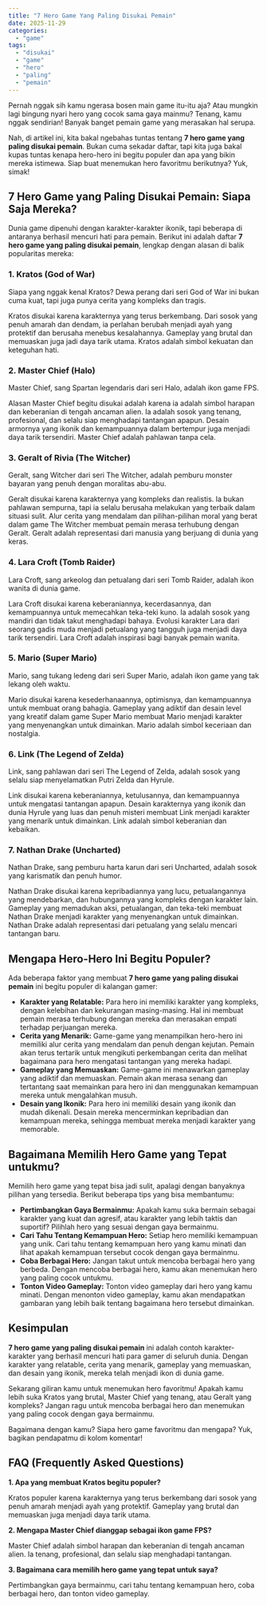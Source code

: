 ```yaml
---
title: "7 Hero Game Yang Paling Disukai Pemain"
date: 2025-11-29
categories: 
  - "game"
tags: 
  - "disukai"
  - "game"
  - "hero"
  - "paling"
  - "pemain"
---
```


Pernah nggak sih kamu ngerasa bosen main game itu-itu aja? Atau mungkin lagi bingung nyari hero yang cocok sama gaya mainmu? Tenang, kamu nggak sendirian! Banyak banget pemain game yang merasakan hal serupa.

Nah, di artikel ini, kita bakal ngebahas tuntas tentang **7 hero game yang paling disukai pemain**. Bukan cuma sekadar daftar, tapi kita juga bakal kupas tuntas kenapa hero-hero ini begitu populer dan apa yang bikin mereka istimewa. Siap buat menemukan hero favoritmu berikutnya? Yuk, simak!

## 7 Hero Game yang Paling Disukai Pemain: Siapa Saja Mereka?

Dunia game dipenuhi dengan karakter-karakter ikonik, tapi beberapa di antaranya berhasil mencuri hati para pemain. Berikut ini adalah daftar **7 hero game yang paling disukai pemain**, lengkap dengan alasan di balik popularitas mereka:

### 1\. Kratos (God of War)

Siapa yang nggak kenal Kratos? Dewa perang dari seri God of War ini bukan cuma kuat, tapi juga punya cerita yang kompleks dan tragis.

Kratos disukai karena karakternya yang terus berkembang. Dari sosok yang penuh amarah dan dendam, ia perlahan berubah menjadi ayah yang protektif dan berusaha menebus kesalahannya. Gameplay yang brutal dan memuaskan juga jadi daya tarik utama. Kratos adalah simbol kekuatan dan keteguhan hati.

### 2\. Master Chief (Halo)

Master Chief, sang Spartan legendaris dari seri Halo, adalah ikon game FPS.

Alasan Master Chief begitu disukai adalah karena ia adalah simbol harapan dan keberanian di tengah ancaman alien. Ia adalah sosok yang tenang, profesional, dan selalu siap menghadapi tantangan apapun. Desain armornya yang ikonik dan kemampuannya dalam bertempur juga menjadi daya tarik tersendiri. Master Chief adalah pahlawan tanpa cela.

### 3\. Geralt of Rivia (The Witcher)

Geralt, sang Witcher dari seri The Witcher, adalah pemburu monster bayaran yang penuh dengan moralitas abu-abu.

Geralt disukai karena karakternya yang kompleks dan realistis. Ia bukan pahlawan sempurna, tapi ia selalu berusaha melakukan yang terbaik dalam situasi sulit. Alur cerita yang mendalam dan pilihan-pilihan moral yang berat dalam game The Witcher membuat pemain merasa terhubung dengan Geralt. Geralt adalah representasi dari manusia yang berjuang di dunia yang keras.

### 4\. Lara Croft (Tomb Raider)

Lara Croft, sang arkeolog dan petualang dari seri Tomb Raider, adalah ikon wanita di dunia game.

Lara Croft disukai karena keberaniannya, kecerdasannya, dan kemampuannya untuk memecahkan teka-teki kuno. Ia adalah sosok yang mandiri dan tidak takut menghadapi bahaya. Evolusi karakter Lara dari seorang gadis muda menjadi petualang yang tangguh juga menjadi daya tarik tersendiri. Lara Croft adalah inspirasi bagi banyak pemain wanita.

### 5\. Mario (Super Mario)

Mario, sang tukang ledeng dari seri Super Mario, adalah ikon game yang tak lekang oleh waktu.

Mario disukai karena kesederhanaannya, optimisnya, dan kemampuannya untuk membuat orang bahagia. Gameplay yang adiktif dan desain level yang kreatif dalam game Super Mario membuat Mario menjadi karakter yang menyenangkan untuk dimainkan. Mario adalah simbol keceriaan dan nostalgia.

### 6\. Link (The Legend of Zelda)

Link, sang pahlawan dari seri The Legend of Zelda, adalah sosok yang selalu siap menyelamatkan Putri Zelda dan Hyrule.

Link disukai karena keberaniannya, ketulusannya, dan kemampuannya untuk mengatasi tantangan apapun. Desain karakternya yang ikonik dan dunia Hyrule yang luas dan penuh misteri membuat Link menjadi karakter yang menarik untuk dimainkan. Link adalah simbol keberanian dan kebaikan.

### 7\. Nathan Drake (Uncharted)

Nathan Drake, sang pemburu harta karun dari seri Uncharted, adalah sosok yang karismatik dan penuh humor.

Nathan Drake disukai karena kepribadiannya yang lucu, petualangannya yang mendebarkan, dan hubungannya yang kompleks dengan karakter lain. Gameplay yang memadukan aksi, petualangan, dan teka-teki membuat Nathan Drake menjadi karakter yang menyenangkan untuk dimainkan. Nathan Drake adalah representasi dari petualang yang selalu mencari tantangan baru.

## Mengapa Hero-Hero Ini Begitu Populer?

Ada beberapa faktor yang membuat **7 hero game yang paling disukai pemain** ini begitu populer di kalangan gamer:

- **Karakter yang Relatable:** Para hero ini memiliki karakter yang kompleks, dengan kelebihan dan kekurangan masing-masing. Hal ini membuat pemain merasa terhubung dengan mereka dan merasakan empati terhadap perjuangan mereka.
- **Cerita yang Menarik:** Game-game yang menampilkan hero-hero ini memiliki alur cerita yang mendalam dan penuh dengan kejutan. Pemain akan terus tertarik untuk mengikuti perkembangan cerita dan melihat bagaimana para hero mengatasi tantangan yang mereka hadapi.
- **Gameplay yang Memuaskan:** Game-game ini menawarkan gameplay yang adiktif dan memuaskan. Pemain akan merasa senang dan tertantang saat memainkan para hero ini dan menggunakan kemampuan mereka untuk mengalahkan musuh.
- **Desain yang Ikonik:** Para hero ini memiliki desain yang ikonik dan mudah dikenali. Desain mereka mencerminkan kepribadian dan kemampuan mereka, sehingga membuat mereka menjadi karakter yang memorable.

## Bagaimana Memilih Hero Game yang Tepat untukmu?

Memilih hero game yang tepat bisa jadi sulit, apalagi dengan banyaknya pilihan yang tersedia. Berikut beberapa tips yang bisa membantumu:

- **Pertimbangkan Gaya Bermainmu:** Apakah kamu suka bermain sebagai karakter yang kuat dan agresif, atau karakter yang lebih taktis dan suportif? Pilihlah hero yang sesuai dengan gaya bermainmu.
- **Cari Tahu Tentang Kemampuan Hero:** Setiap hero memiliki kemampuan yang unik. Cari tahu tentang kemampuan hero yang kamu minati dan lihat apakah kemampuan tersebut cocok dengan gaya bermainmu.
- **Coba Berbagai Hero:** Jangan takut untuk mencoba berbagai hero yang berbeda. Dengan mencoba berbagai hero, kamu akan menemukan hero yang paling cocok untukmu.
- **Tonton Video Gameplay:** Tonton video gameplay dari hero yang kamu minati. Dengan menonton video gameplay, kamu akan mendapatkan gambaran yang lebih baik tentang bagaimana hero tersebut dimainkan.

## Kesimpulan

**7 hero game yang paling disukai pemain** ini adalah contoh karakter-karakter yang berhasil mencuri hati para gamer di seluruh dunia. Dengan karakter yang relatable, cerita yang menarik, gameplay yang memuaskan, dan desain yang ikonik, mereka telah menjadi ikon di dunia game.

Sekarang giliran kamu untuk menemukan hero favoritmu! Apakah kamu lebih suka Kratos yang brutal, Master Chief yang tenang, atau Geralt yang kompleks? Jangan ragu untuk mencoba berbagai hero dan menemukan yang paling cocok dengan gaya bermainmu.

Bagaimana dengan kamu? Siapa hero game favoritmu dan mengapa? Yuk, bagikan pendapatmu di kolom komentar!

## FAQ (Frequently Asked Questions)

**1\. Apa yang membuat Kratos begitu populer?**

Kratos populer karena karakternya yang terus berkembang dari sosok yang penuh amarah menjadi ayah yang protektif. Gameplay yang brutal dan memuaskan juga menjadi daya tarik utama.

**2\. Mengapa Master Chief dianggap sebagai ikon game FPS?**

Master Chief adalah simbol harapan dan keberanian di tengah ancaman alien. Ia tenang, profesional, dan selalu siap menghadapi tantangan.

**3\. Bagaimana cara memilih hero game yang tepat untuk saya?**

Pertimbangkan gaya bermainmu, cari tahu tentang kemampuan hero, coba berbagai hero, dan tonton video gameplay.
